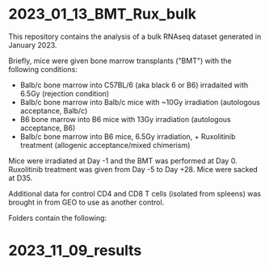 # 2023_01_13_BMT_Rux_bulk

This repository contains the analysis of a bulk RNAseq dataset generated in January 2023.

Briefly, mice were given bone marrow transplants ("BMT") with the following conditions:
- Balb/c bone marrow into C57BL/6 (aka black 6 or B6) irradaited with 6.5Gy (rejection condition)
- Balb/c bone marrow into Balb/c mice with ~10Gy irradiation (autologous acceptance, Balb/c)
- B6 bone marrow into B6 mice with 13Gy irradiation (autologous acceptance, B6)
- Balb/c bone marrow into B6 mice, 6.5Gy irradiation, + Ruxolitinib treatment (allogenic acceptance/mixed chimerism)

Mice were irradiated at Day -1 and the BMT was performed at Day 0. Ruxolitinib treatment was given from Day -5 to Day +28. Mice were sacked at D35.

Additional data for control CD4 and CD8 T cells (isolated from spleens) was brought in from GEO to use as another control.

Folders contain the following:

  # 2023_11_09_results
